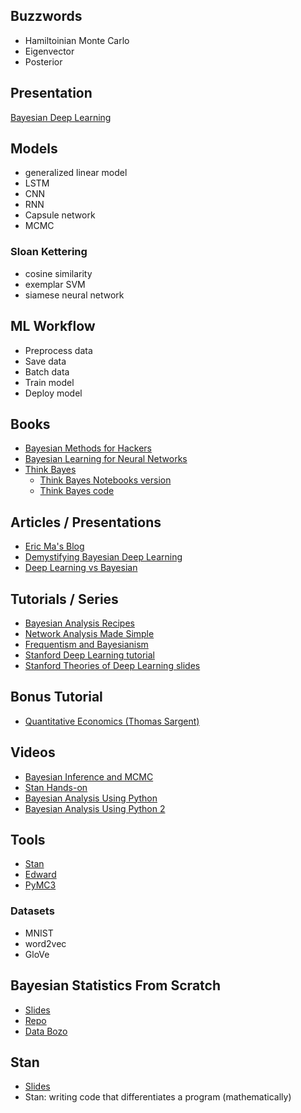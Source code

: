 ## Buzzwords
* Hamiltoinian Monte Carlo
* Eigenvector
* Posterior

## Presentation
[Bayesian Deep Learning](https://pydata.org/nyc2017/schedule/presentation/39/)

## Models
* generalized linear model
* LSTM
* CNN
* RNN
* Capsule network
* MCMC

### Sloan Kettering
* cosine similarity
* exemplar SVM
* siamese neural network

## ML Workflow
* Preprocess data
* Save data
* Batch data
* Train model
* Deploy model

## Books
* [Bayesian Methods for Hackers](https://github.com/CamDavidsonPilon/Probabilistic-Programming-and-Bayesian-Methods-for-Hackers)
* [Bayesian Learning for Neural Networks](https://link.springer.com/book/10.1007/978-1-4612-0745-0)
* [Think Bayes](http://www.greenteapress.com/thinkbayes/html/index.html)
    * [Think Bayes Notebooks version](https://github.com/rlabbe/ThinkBayes)
    * [Think Bayes code](https://github.com/AllenDowney/ThinkBayes2/tree/master/code)

## Articles / Presentations
* [Eric Ma's Blog](http://www.ericmjl.com/blog/)
* [Demystifying Bayesian Deep Learning](https://github.com/ericmjl/bayesian-deep-learning-demystified)
* [Deep Learning vs Bayesian](https://medium.com/@sachin.abeywardana/deep-learning-vs-bayesian-7f8606e1e78)

## Tutorials / Series
* [Bayesian Analysis Recipes](https://github.com/ericmjl/bayesian-analysis-recipes)
* [Network Analysis Made Simple](https://github.com/ericmjl/Network-Analysis-Made-Simple)
* [Frequentism and Bayesianism](http://jakevdp.github.io/blog/2015/08/07/frequentism-and-bayesianism-5-model-selection/)
* [Stanford Deep Learning tutorial](http://ufldl.stanford.edu/tutorial/)
* [Stanford Theories of Deep Learning slides](https://stats385.github.io/lecture_slides)

## Bonus Tutorial
* [Quantitative Economics (Thomas Sargent)](https://lectures.quantecon.org/)

## Videos
* [Bayesian Inference and MCMC](https://www.youtube.com/watch?v=qQFF4tPgeWI)
* [Stan Hands-on](https://www.youtube.com/watch?v=6NXRCtWQNMg)
* [Bayesian Analysis Using Python](http://pyvideo.org/scipy-2014/bayesian-statistical-analysis-using-python-part-1.html)
* [Bayesian Analysis Using Python 2](http://pyvideo.org/scipy-2014/bayesian-statistical-analysis-using-python-part-0.html)

## Tools
* [Stan](http://mc-stan.org/users/documentation/index.html)
* [Edward](http://edwardlib.org/)
* [PyMC3](http://docs.pymc.io/)

### Datasets
* MNIST
* word2vec
* GloVe

## Bayesian Statistics From Scratch
* [Slides](https://github.com/jcbozonier/research/blob/master/notebooks/PyDataNYC2017.ipynb)
* [Repo](https://github.com/jcbozonier/research/tree/master/notebooks)
* [Data Bozo](http://www.databozo.com/)

## Stan
* [Slides](http://mc-stan.org/workshops/pydataNYC2017/pydata-nyc-2017.pdf)
* Stan: writing code that differentiates a program (mathematically)
 
